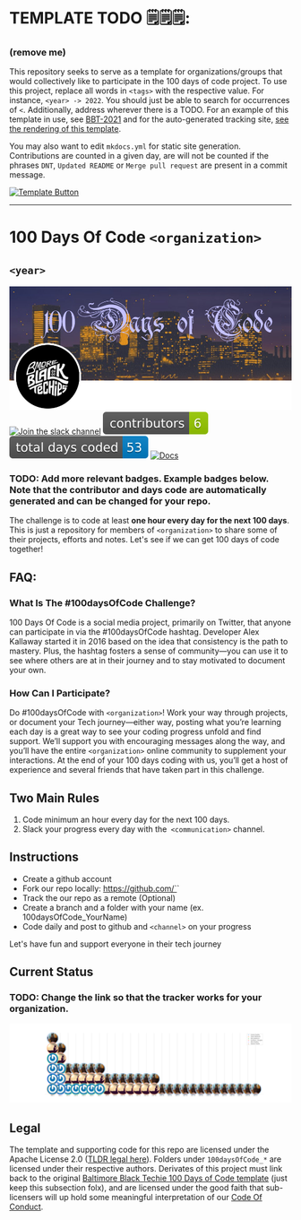 # **TEMPLATE TODO 🗒️🗒️🗒️**:
### (remove me)
This repository seeks to serve as a template for organizations/groups that would collectively like to participate in the 100 days of code project. To use this project, replace all words in `<tags>` with the respective value. For instance, `<year> -> 2022`. You should just be able to search for occurrences of `<`. Additionally, address wherever there is a TODO. For an example of this template in use, see [BBT-2021](https://github.com/baltimoreblacktechies/100daysOfCode-2021/) and for the auto-generated tracking site, [see the rendering of this template](https://baltimoreblacktechies.github.io/100daysOfCode).

You may also want to edit `mkdocs.yml` for static site generation. Contributions are counted in a given day, are will not be counted if the phrases `DNT`, `Updated README` or `Merge pull request` are present in a commit message.

[![Template Button](https://gist.githubusercontent.com/dmadisetti/80e7e90522829bc12094ccf0d0031b77/raw/cc29dba11f175c5c8043b1c54d76832de0017f21/template.svg)](https://github.com/baltimoreblacktechies/100daysOfCode/generate)

---

# 100 Days Of Code `<organization>`
## `<year>`

[![100 days of Code](https://raw.githubusercontent.com/baltimoreblacktechies/100daysOfCode/gh-pages/banner.png)](https://bmoreblack.tech)
[![Join the slack channel](https://img.shields.io/badge/slack-Baltimore%20Black%20Techies-red.svg?logo=slack)](http://bit.ly/3r4lPQm)
[![Contributors](https://raw.githubusercontent.com/baltimoreblacktechies/100daysOfCode-2021/gh-pages/contributors.svg)](https://baltimoreblacktechies.github.io/100daysOfCode-2021/#current-status)
[![Days](https://raw.githubusercontent.com/baltimoreblacktechies/100daysOfCode-2021/gh-pages/days.svg)](https://bmoreblack.tech)
[![Docs](https://img.shields.io/badge/docs-100%20days-violet)](https://baltimoreblacktechies.github.io/100daysOfCode-2021/)
### TODO: Add more relevant badges. Example badges below. Note that the contributor and days code are automatically generated and can be changed for your repo.
  
The challenge is to code at least **one hour every day for the next 100 days**.
This is just a repository for members of `<organization>` to share some of their projects, efforts and notes. Let's see if we can get 100 days of code together!

## FAQ:

### What Is The #100daysOfCode Challenge?

100 Days Of Code is a social media project, primarily on Twitter, that anyone can participate in via the #100daysOfCode hashtag. Developer Alex Kallaway started it in 2016 based on the idea that consistency is the path to mastery. Plus, the hashtag fosters a sense of community—you can use it to see where others are at in their journey and to stay  motivated to document your own.

### How Can I Participate?

Do #100daysOfCode with `<organization>`! Work your way through projects, or document your Tech journey—either way, posting what you’re learning each day is a great way to see your coding progress unfold and find support. We’ll support you with encouraging messages along the way, and you’ll have the entire `<organization>` online community to supplement your interactions. At the end of your 100 days coding with us, you’ll get a host of experience and several friends that have taken part in this challenge.

## Two Main Rules

1.  Code minimum an hour every day for the next 100 days.
2.  Slack your progress every day with the` <communication>` channel.

## Instructions

* Create a github account
* Fork our repo locally: https://github.com/`<link>`
* Track the our repo as a remote (Optional)
* Create a branch and a folder with your name (ex. 100daysOfCode_YourName)
* Code daily and post to github and `<channel>` on your progress


Let's have fun and support everyone in their tech journey

## Current Status
### TODO: Change the link so that the tracker works for your organization.
<!-- example [![Current Status](https://raw.githubusercontent.com/<org>/<repo>/gh-pages/track.png)](https://github.com/<org>/<repo>) -->

[![Current Status](https://raw.githubusercontent.com/baltimoreblacktechies/100daysOfCode-2021/gh-pages/track.png)](https://github.com/baltimoreblacktechies/100daysOfCode-2021)

## Legal
The template and supporting code for this repo are licensed under the Apache License 2.0 ([TLDR legal here](https://tldrlegal.com/license/apache-license-2.0-(apache-2.0)#summary)). Folders under `100daysOfCode_*` are licensed under their respective authors. Derivates of this project must link back to the original [Baltimore Black Techie 100 Days of Code template](https://github.com/baltimoreblacktechies/100daysOfCode) (just keep this subsection folx), and are licensed under the good faith that sub-licensers will up hold some meaningful interpretation of our [Code Of Conduct](https://github.com/BaltimoreBlackTechies/100daysOfCode/blob/main/CodeofConduct.md).
